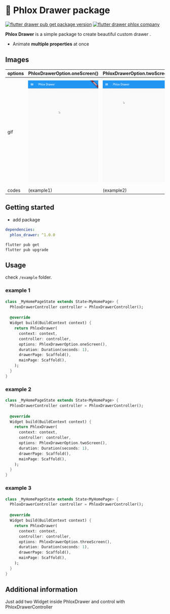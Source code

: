# 📱 Phlox Drawer package

[![flutter drawer pub get package version](https://img.shields.io/badge/pub-1.0.0-red)](https://pub.dev/packages/phlox_drawer)
[![flutter drawer phlox company](https://img.shields.io/badge/Flutter-PhloxCompany-blue)](https://pub.dev/packages/phlox_drawer)

**Phlox Drawer** is a simple package to create beautiful custom drawer .

- Animate **multiple properties** at once

## Images

options | PhloxDrawerOption.oneScreen() | PhloxDrawerOption.twoScreen() | PhloxDrawerOption.threeScreen()
--- | --- | --- | ---
gif | ![flutter drawer](https://github.com/phloxCompany/phlox_drawer/blob/master/assets/drawer1.gif) | ![flutter drawer](https://github.com/phloxCompany/phlox_drawer/blob/master/assets/drawer2.gif) | ![flutter drawer](https://github.com/phloxCompany/phlox_drawer/blob/master/assets/drawer3.gif)
codes | (example1) | (example2) | (example3)


## Getting started


- add package

```yaml
dependencies:
  phlox_drawer: ^1.0.0
```

```commandline
flutter pub get
flutter pub upgrade
```

<!-- #toc -->

## Usage


check `/example` folder. 


### example 1
```dart
class _MyHomePageState extends State<MyHomePage> {
  PhloxDrawerController controller = PhloxDrawerController();

  @override
  Widget build(BuildContext context) {
    return PhloxDrawer(
      context: context,
      controller: controller,
      options: PhloxDrawerOption.oneScreen(),
      duration: Duration(seconds: 1),
      drawerPage: Scaffold(),
      mainPage: Scaffold(),
    );
  }
}
```


### example 2
```dart
class _MyHomePageState extends State<MyHomePage> {
  PhloxDrawerController controller = PhloxDrawerController();

  @override
  Widget build(BuildContext context) {
    return PhloxDrawer(
      context: context,
      controller: controller,
      options: PhloxDrawerOption.twoScreen(),
      duration: Duration(seconds: 1),
      drawerPage: Scaffold(),
      mainPage: Scaffold(),
    );
  }
}
```


### example 3
```dart
class _MyHomePageState extends State<MyHomePage> {
  PhloxDrawerController controller = PhloxDrawerController();

  @override
  Widget build(BuildContext context) {
    return PhloxDrawer(
      context: context,
      controller: controller,
      options: PhloxDrawerOption.threeScreen(),
      duration: Duration(seconds: 1),
      drawerPage: Scaffold(),
      mainPage: Scaffold(),
    );
  }
}
```

## Additional information

Just add two Widget inside PhloxDrawer and control with PhloxDrawerController

